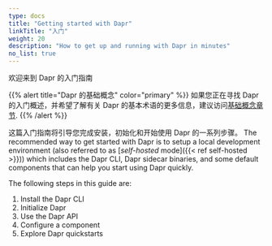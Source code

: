 ```yaml
---
type: docs
title: "Getting started with Dapr"
linkTitle: "入门"
weight: 20
description: "How to get up and running with Dapr in minutes"
no_list: true
---
```


欢迎来到 Dapr 的入门指南

{{% alert title="Dapr 的基础概念" color="primary" %}}
如果您正在寻找 Dapr 的入门概述，并希望了解有关 Dapr 的基本术语的更多信息，建议访问[基础概念章节]({{X2X}}).
{{% /alert %}}

这篇入门指南将引导您完成安装，初始化和开始使用 Dapr 的一系列步骤。 The recommended way to get started with Dapr is to setup a local development environment (also referred to as [_self-hosted_ mode]({{< ref self-hosted >}})) which includes the Dapr CLI, Dapr sidecar binaries, and some default components that can help you start using Dapr quickly.

The following steps in this guide are:
1. Install the Dapr CLI
1. Initialize Dapr
1. Use the Dapr API
1. Configure a component
1. Explore Dapr quickstarts


